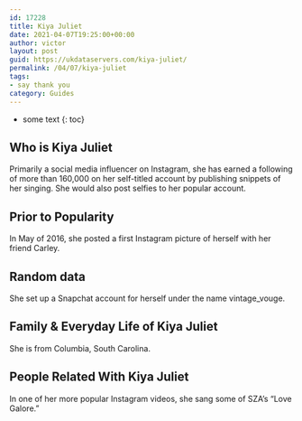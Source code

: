 ```yaml
---
id: 17228
title: Kiya Juliet
date: 2021-04-07T19:25:00+00:00
author: victor
layout: post
guid: https://ukdataservers.com/kiya-juliet/
permalink: /04/07/kiya-juliet
tags:
- say thank you
category: Guides
---
```


* some text
{: toc}


## Who is Kiya Juliet



Primarily a social media influencer on Instagram, she has earned a following of more than 160,000 on her self-titled account by publishing snippets of her singing. She would also post selfies to her popular account.

                
                
                
## Prior to Popularity



In May of 2016, she posted a first Instagram picture of herself with her friend Carley.

                
                
                
## Random data



She set up a Snapchat account for herself under the name vintage_vouge.

                
                
                
## Family & Everyday Life of Kiya Juliet



She is from Columbia, South Carolina.

                
                
                
## People Related With Kiya Juliet



In one of her more popular Instagram videos, she sang some of SZA&#8217;s &#8220;Love Galore.&#8221;

                
              
            
          
          
          